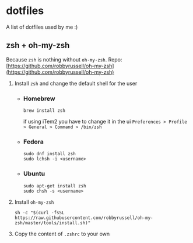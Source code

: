 # dotfiles
A list of dotfiles used by me :)

## zsh + oh-my-zsh
Because `zsh` is nothing without `oh-my-zsh`.
Repo: [https://github.com/robbyrussell/oh-my-zsh](https://github.com/robbyrussell/oh-my-zsh)

1. Install `zsh` and change the default shell for the user

   * ### Homebrew
     ```
     brew install zsh
     ```
     if using iTem2 you have to change it in the ui `Preferences > Profile > General > Command > /bin/zsh`

   * ### Fedora

     ```
     sudo dnf install zsh
     sudo lchsh -i <username>
     ```
     
   * ### Ubuntu

     ```
     sudo apt-get install zsh
     sudo chsh -s <username>
     ```

2. Install `oh-my-zsh`

    ```
    sh -c "$(curl -fsSL https://raw.githubusercontent.com/robbyrussell/oh-my-zsh/master/tools/install.sh)"
    ```

3. Copy the content of `.zshrc` to your own

